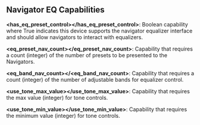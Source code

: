 ## Navigator EQ Capabilities


**\<has\_eq\_preset\_control\>\</has\_eq\_preset\_control\>**: 
Boolean capability where True indicates this device supports the navigator equalizer interface and should allow navigators to interact with equalizers.



**\<eq\_preset\_nav\_count\>\</eq\_preset\_nav\_count\>**: 
Capability that requires a count (integer) of the number of presets to be presented to the Navigators.



**\<eq\_band\_nav\_count\>\</\<eq\_band\_nav\_count\>**: 
Capability that requires a count (integer) of the number of adjustable bands for equalizer control.



**\<use\_tone\_max\_value\>\</use\_tone\_max\_value\>**: 
Capability that requires the max value (integer) for tone controls.



**\<use\_tone\_min\_value\>\</use\_tone\_min\_value\>**: 
Capability that requires the minimum value (integer) for tone controls.

